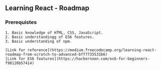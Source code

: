 ## Learning React - Roadmap
### Prerequistes
```
1. Basic knowledge of HTML, CSS, JavaScript.
2. Basic understandingg of ES6 features.
3. Basic understanding of npm.
```
```
[Link for reference](https://medium.freecodecamp.org/learning-react-roadmap-from-scratch-to-advanced-bff7735531b6)
[Link for ES6 features](https://hackernoon.com/es6-for-beginners-f98120b57414)
```
